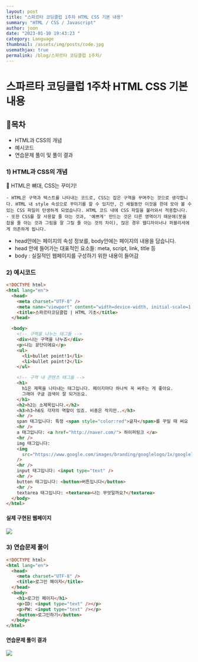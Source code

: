 ```yaml
---
layout: post
title: "스파르타 코딩클럽 1주차 HTML CSS 기본 내용"
summary: "HTML / CSS / Javascript"
author: joon
date: "2023-01-10 19:43:23 "
category: Language
thumbnail: /assets/img/posts/code.jpg
usemathjax: true
permalink: /blog/스파르타 코딩클럽 1주차/
---
```


# 스파르타 코딩클럽 1주차 HTML CSS 기본 내용

## 🎉목차

- HTML과 CSS의 개념
- 예시코드
- 연습문제 풀이 및 풀이 결과

### 1) HTML과 CSS의 개념

🦴 HTML은 뼈대, CSS는 꾸미기!

    - HTML은 구역과 텍스트를 나타내는 코드로, CSS는 잡은 구역을 꾸며주는 것으로 생각합니다. HTML 내 style 속성으로 꾸미기를 할 수 있지만, 긴 세월동안 이것을 한데 모아 볼 수 있는 CSS 파일이 탄생하게 되었습니다. HTML 코드 내에 CSS 파일을 불러와서 적용합니다.
    - 또한 CSS를 잘 사용할 줄 아는 것과, '예쁘게' 만드는 것은 다른 영역이기 때문에(붓을 잡을 줄 아는 것과 그림을 잘 그릴 줄 아는 것의 차이), 많은 경우 웹디자이너나 퍼블리셔에게 의존하게 됩니다.

- head안에는 페이지의 속성 정보를, body안에는 페이지의 내용을 담습니다.
- head 안에 들어가는 대표적인 요소들: meta, script, link, title 등
- body : 실질적인 웹페이지를 구성하기 위한 내용이 들어감

### 2) 예시코드

```html
<!DOCTYPE html>
<html lang="en">
  <head>
    <meta charset="UTF-8" />
    <meta name="viewport" content="width=device-width, initial-scale=1.0" />
    <title>스파르타코딩클럽 | HTML 기초</title>
  </head>

  <body>
    <!-- 구역을 나누는 태그들 -->
    <div>나는 구역을 나누죠</div>
    <p>나는 문단이에요</p>
    <ul>
      <li>bullet point!1</li>
      <li>bullet point!2</li>
    </ul>

    <!-- 구역 내 콘텐츠 태그들 -->
    <h1>
      h1은 제목을 나타내는 태그입니다. 페이지마다 하나씩 꼭 써주는 게 좋아요.
      그래야 구글 검색이 잘 되거든요.
    </h1>
    <h2>h2는 소제목입니다.</h2>
    <h3>h3~h6도 각자의 역할이 있죠. 비중은 작지만..</h3>
    <hr />
    span 태그입니다: 특정 <span style="color:red">글자</span>를 꾸밀 때 써요
    <hr />
    a 태그입니다: <a href="http://naver.com/"> 하이퍼링크 </a>
    <hr />
    img 태그입니다:
    <img
      src="https://www.google.com/images/branding/googlelogo/1x/googlelogo_color_272x92dp.png"
    />
    <hr />
    input 태그입니다: <input type="text" />
    <hr />
    button 태그입니다: <button>버튼입니다</button>
    <hr />
    textarea 태그입니다: <textarea>나는 무엇일까요?</textarea>
  </body>
</html>
```

#### 실제 구현된 웹페이지

<img src="C:\Users\thdgu\Desktop\블로그\thdguswns3.github.io\assets\img\posts\Language\20230110_192303.jpg" />

### 3) 연습문제 풀이

```html
<!DOCTYPE html>
<html lang="en">
  <head>
    <meta charset="UTF-8" />
    <title>로그인 페이지</title>
  </head>
  <body>
    <h1>로그인 페이지</h1>
    <p>ID: <input type="text" /></p>
    <p>PW: <input type="text" /></p>
    <button>로그인하기</button>
  </body>
</html>
```

#### 연습문제 풀이 결과

<img src="C:\Users\thdgu\Desktop\블로그\thdguswns3.github.io\assets\img\posts\Language\20230110_194124.jpg" />
